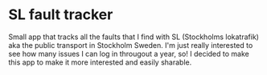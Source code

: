 # SL fault tracker  

Small app that tracks all the faults that I find with SL (Stockholms lokatrafik) aka the public transport in Stockholm Sweden. I'm just really interested to see how many issues I can log in througout a year, so! I decided to make this app to make it more interested and easily sharable.